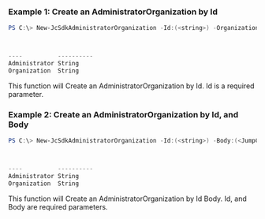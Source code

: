 ### Example 1: Create an AdministratorOrganization by Id
```powershell
PS C:\> New-JcSdkAdministratorOrganization -Id:(<string>) -Organization:(<string>)



----          ----------
Administrator String
Organization  String


```

This function will Create an AdministratorOrganization by Id. Id is a required parameter.

### Example 2: Create an AdministratorOrganization by Id, and Body
```powershell
PS C:\> New-JcSdkAdministratorOrganization -Id:(<string>) -Body:(<JumpCloud.SDK.V2.Models.AdministratorOrganizationLinkReq>)



----          ----------
Administrator String
Organization  String


```

This function will Create an AdministratorOrganization by Id Body. Id, and Body are required parameters.

